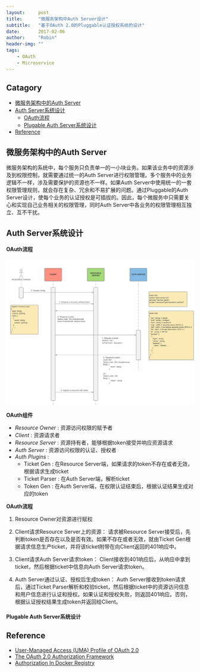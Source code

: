 ```yaml
---
layout:     post
title:      "微服务架构中Auth Server设计"
subtitle:   "基于OAuth 2.0的Pluggable认证授权系统的设计"
date:       2017-02-06
author:     "Robin"
header-img: ""
tags:
    - OAuth
    - Microservice
---
```


## Catagory

- [微服务架构中的Auth Server](#微服务架构中的auth-server)
- [Auth Server系统设计](#auth-server系统设计)
	- [OAuth流程](#OAuth流程)
	- [Plugable Auth Server系统设计](#plugable-auth-server系统设计)
- [Reference](#reference)

## 微服务架构中的Auth Server
微服务架构的系统中，每个服务只负责单一的一小块业务。如果该业务中的资源涉及到权限控制，就需要通过统一的Auth Server进行权限管理。多个服务中的业务逻辑不一样，涉及需要保护的资源也不一样。如果Auth Server中使用统一的一套权限管理规则，就会存在复杂、冗余和不易扩展的问题。通过Pluggable的Auth Server设计，使每个业务的认证授权是可插拔的。因此，每个微服务中只需要关心和实现自己业务相关的权限管理，同时Auth Server中各业务的权限管理相互独立、互不干扰。

## Auth Server系统设计

#### OAuth流程

![drawing](/img/in-post/auth-server/auth-sequence-diagram.png)

**OAuth组件**

- *Resource Owner* : 资源访问权限的赋予者
- *Client* : 资源请求者
- *Resource Server* : 资源持有者，能够根据token接受并响应资源请求
- *Auth Server* : 资源访问权限的认证、授权者
- *Auth Plugins* :
	* Ticket Gen : 在Resource Server端，如果请求的token不存在或者无效，根据请求生成ticket
	* Ticket Parser : 在Auth Server端，解析ticket
	* Token Gen : 在Auth Server端，在权限认证结束后，根据认证结果生成对应的token

**OAuth流程**
1. Resource Owner对资源进行赋权
2. Client请求Resource Server上的资源：
请求被Resource Server接受后，先判断token是否存在以及是否有效。如果不存在或者无效，就由Ticket Gen根据请求信息生产ticket，并将该ticket附带在向Client返回的401响应中。

3. Client请求Auth Server请求token：
Client接收到401响应后，从响应中拿到ticket，然后根据ticket中信息向Auth Server请求token。

4. Auth Server通过认证、授权后生成token：
Auth Server接收到token请求后，通过Ticket Parser解析和校验ticket，然后根据ticket中的资源访问信息和用户信息进行认证和授权。如果认证和授权失败，则返回401响应。否则，根据认证授权结果生成token并返回给Client。

#### Plugable Auth Server系统设计


## Reference

- [User-Managed Access (UMA) Profile of OAuth 2.0](https://docs.kantarainitiative.org/uma/draft-uma-core-v1_0_1.html)
- [The OAuth 2.0 Authorization Framework](https://tools.ietf.org/html/rfc6749)
- [Authorization In Docker Registry](https://github.com/docker/libtrust)

